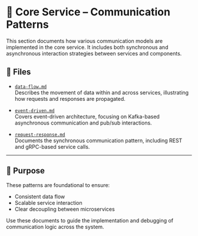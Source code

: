 # 📡 Core Service – Communication Patterns

This section documents how various communication models are implemented in the core service. It includes both synchronous and asynchronous interaction strategies between services and components.

## 📘 Files

- [`data-flow.md`](./data-flow.md)  
  Describes the movement of data within and across services, illustrating how requests and responses are propagated.

- [`event-driven.md`](./event-driven.md)  
  Covers event-driven architecture, focusing on Kafka-based asynchronous communication and pub/sub interactions.

- [`request-response.md`](./request-response.md)  
  Documents the synchronous communication pattern, including REST and gRPC-based service calls.

---

## 🔧 Purpose

These patterns are foundational to ensure:
- Consistent data flow
- Scalable service interaction
- Clear decoupling between microservices

Use these documents to guide the implementation and debugging of communication logic across the system.


